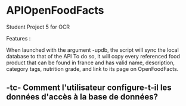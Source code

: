 # APIOpenFoodFacts
Student Project 5 for OCR

Features :

When launched with the argument -updb, the script will sync the local database to that of the API
To do so, it will copy every referenced food product that can be found in france and has valid name, description, category tags, nutrition grade, and link to its page on OpenFoodFacts.

## -tc- Comment l'utilisateur configure-t-il les données d'accès à la base de données?
